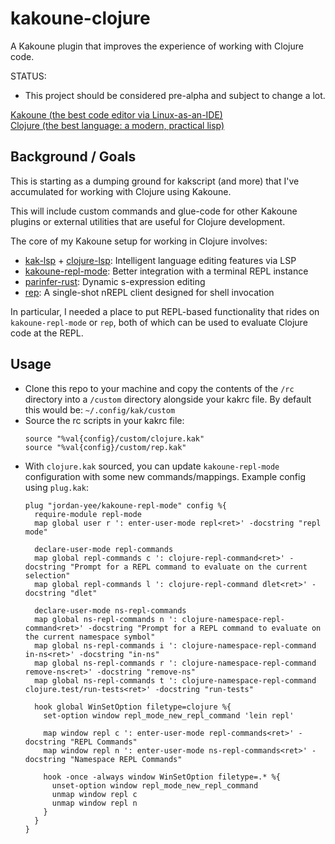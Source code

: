 # kakoune-clojure
A Kakoune plugin that improves the experience of working with Clojure code.

STATUS:
- This project should be considered pre-alpha and subject to change a lot.

[Kakoune (the best code editor via Linux-as-an-IDE)](http://kakoune.org/)  
[Clojure (the best language: a modern, practical lisp)](https://clojure.org/)

## Background / Goals
This is starting as a dumping ground for kakscript (and more) that I've accumulated for working with Clojure using Kakoune.

This will include custom commands and glue-code for other Kakoune plugins or external utilities that are useful for Clojure development.

The core of my Kakoune setup for working in Clojure involves:
- [kak-lsp](https://github.com/kak-lsp/kak-lsp) + [clojure-lsp](https://clojure-lsp.io/):
  Intelligent language editing features via LSP
- [kakoune-repl-mode](https://github.com/jordan-yee/kakoune-repl-mode):
  Better integration with a terminal REPL instance
- [parinfer-rust](https://github.com/eraserhd/parinfer-rust):
  Dynamic s-expression editing
- [rep](https://github.com/eraserhd/rep):
  A single-shot nREPL client designed for shell invocation

In particular, I needed a place to put REPL-based functionality that rides on `kakoune-repl-mode` or `rep`, both of which can be used to evaluate Clojure code at the REPL.

## Usage
- Clone this repo to your machine and copy the contents of the `/rc` directory into a `/custom` directory alongside your kakrc file. By default this would be: `~/.config/kak/custom`
- Source the rc scripts in your kakrc file:
  ```kakscript
  source "%val{config}/custom/clojure.kak"
  source "%val{config}/custom/rep.kak"
  ```
- With `clojure.kak` sourced, you can update `kakoune-repl-mode` configuration with some new commands/mappings. Example config using `plug.kak`:
  ```kakscript
  plug "jordan-yee/kakoune-repl-mode" config %{
    require-module repl-mode
    map global user r ': enter-user-mode repl<ret>' -docstring "repl mode"

    declare-user-mode repl-commands
    map global repl-commands c ': clojure-repl-command<ret>' -docstring "Prompt for a REPL command to evaluate on the current selection"
    map global repl-commands l ': clojure-repl-command dlet<ret>' -docstring "dlet"

    declare-user-mode ns-repl-commands
    map global ns-repl-commands n ': clojure-namespace-repl-command<ret>' -docstring "Prompt for a REPL command to evaluate on the current namespace symbol"
    map global ns-repl-commands i ': clojure-namespace-repl-command in-ns<ret>' -docstring "in-ns"
    map global ns-repl-commands r ': clojure-namespace-repl-command remove-ns<ret>' -docstring "remove-ns"
    map global ns-repl-commands t ': clojure-namespace-repl-command clojure.test/run-tests<ret>' -docstring "run-tests"

    hook global WinSetOption filetype=clojure %{
      set-option window repl_mode_new_repl_command 'lein repl'

      map window repl c ': enter-user-mode repl-commands<ret>' -docstring "REPL Commands"
      map window repl n ': enter-user-mode ns-repl-commands<ret>' -docstring "Namespace REPL Commands"

      hook -once -always window WinSetOption filetype=.* %{
        unset-option window repl_mode_new_repl_command
        unmap window repl c
        unmap window repl n
      }
    }
  }
  ```
